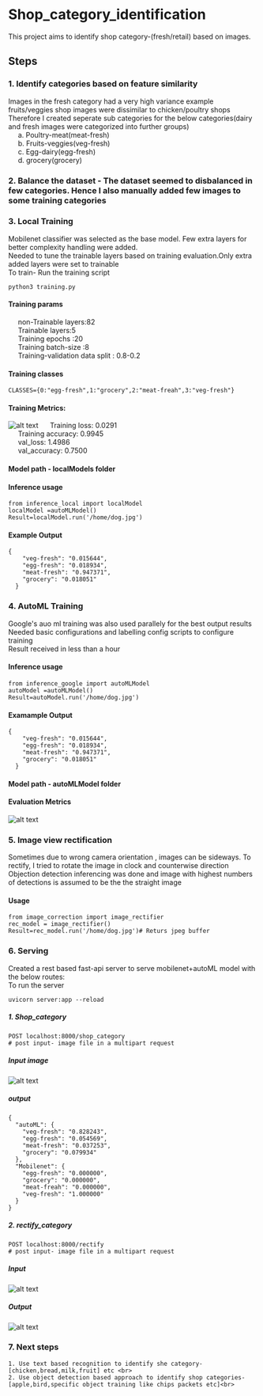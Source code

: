 # Shop_category_identification
This project aims to identify shop category-(fresh/retail) based on images.

## Steps
### 1. Identify categories based on feature similarity<br>
Images in the fresh category had a very high variance example fruits/veggies shop images were dissimilar to chicken/poultry shops<br>
Therefore I created seperate sub categories for the below categories(dairy and fresh images were categorized into further groups)<br>
&nbsp;&nbsp;&nbsp;&nbsp;   a. Poultry-meat(meat-fresh)<br>
&nbsp;&nbsp;&nbsp;&nbsp;   b. Fruits-veggies(veg-fresh)<br>
&nbsp;&nbsp;&nbsp;&nbsp;   c. Egg-dairy(egg-fresh)<br>
&nbsp;&nbsp;&nbsp;&nbsp;   d. grocery(grocery)<br>

### 2. Balance the dataset - The dataset seemed to disbalanced in few categories. Hence I also manually added few images to some training categories<br>

### 3. Local Training 
Mobilenet classifier was selected as the base model. Few extra layers for better complexity handling were added.<br>
Needed to tune the trainable layers based on training evaluation.Only extra added layers were set to trainable<br>
To train- Run the training script
```
python3 training.py
```
#### Training params<br>
&nbsp;&nbsp;&nbsp;&nbsp; non-Trainable layers:82<br>
&nbsp;&nbsp;&nbsp;&nbsp; Trainable layers:5<br>
&nbsp;&nbsp;&nbsp;&nbsp; Training epochs :20<br>
&nbsp;&nbsp;&nbsp;&nbsp; Training batch-size :8<br>
&nbsp;&nbsp;&nbsp;&nbsp; Training-validation data split : 0.8-0.2
#### Training classes
```
CLASSES={0:"egg-fresh",1:"grocery",2:"meat-freah",3:"veg-fresh"}
```
#### Training Metrics:
![alt text](https://raw.githubusercontent.com/saurabh1993/shop_category_identification/master/local_evaluation.png)
&nbsp;&nbsp;&nbsp;&nbsp; Training loss: 0.0291 <br>
&nbsp;&nbsp;&nbsp;&nbsp; Training accuracy: 0.9945<br>
&nbsp;&nbsp;&nbsp;&nbsp; val_loss: 1.4986 <br>
&nbsp;&nbsp;&nbsp;&nbsp; val_accuracy: 0.7500 <br>
#### Model path - localModels folder
#### Inference usage
```
from inference_local import localModel
localModel =autoMLModel()
Result=localModel.run('/home/dog.jpg')
```
#### Example Output
```
{
    "veg-fresh": "0.015644",
    "egg-fresh": "0.018934",
    "meat-fresh": "0.947371",
    "grocery": "0.018051"
  }
```
### 4. AutoML Training
Google's auo ml training was also used parallely for the best output results<br>
Needed basic configurations and labelling config scripts to configure training<br>
Result received in less than a hour<br>
#### Inference usage
```
from inference_google import autoMLModel
autoModel =autoMLModel()
Result=autoModel.run('/home/dog.jpg')
```
#### Examample Output
```
{
    "veg-fresh": "0.015644",
    "egg-fresh": "0.018934",
    "meat-fresh": "0.947371",
    "grocery": "0.018051"
  }
```
#### Model path - autoMLModel folder
#### Evaluation Metrics
![alt text](https://raw.githubusercontent.com/saurabh1993/shop_category_identification/master/evaluation.png)

### 5. Image view rectification
Sometimes due to wrong camera orientation , images can be sideways. To rectify, I tried to rotate the image in clock and counterwise direction<br>
Objection detection inferencing was done and image with highest numbers of detections is assumed to be the the straight image

#### Usage
```
from image_correction import image_rectifier
rec_model = image_rectifier()
Result=rec_model.run('/home/dog.jpg')# Returs jpeg buffer

```
### 6. Serving
Created a rest based fast-api server to serve mobilenet+autoML model with the below routes:<br>
To run the server<br>
```
uvicorn server:app --reload
```
##### 1. Shop_category
```
POST localhost:8000/shop_category
# post input- image file in a multipart request
```
##### Input image
![alt text](https://raw.githubusercontent.com/saurabh1993/shop_category_identification/master/temp.jpeg)
##### output
```
{
  "autoML": {
    "veg-fresh": "0.828243",
    "egg-fresh": "0.054569",
    "meat-fresh": "0.037253",
    "grocery": "0.079934"
  },
  "Mobilenet": {
    "egg-fresh": "0.000000",
    "grocery": "0.000000",
    "meat-freah": "0.000000",
    "veg-fresh": "1.000000"
  }
}
```
##### 2. rectify_category
```
POST localhost:8000/rectify
# post input- image file in a multipart request
```
##### Input
![alt text](https://raw.githubusercontent.com/saurabh1993/shop_category_identification/master/side.jpeg)
##### Output
![alt text](https://raw.githubusercontent.com/saurabh1993/shop_category_identification/master/right.jpeg)


### 7. Next steps
    1. Use text based recognition to identify she category-[chicken,bread,milk,fruit] etc <br>
    2. Use object detection based approach to identify shop categories-[apple,bird,specific object training like chips packets etc]<br>


